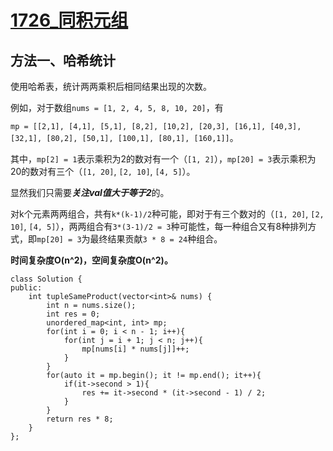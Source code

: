 # [1726_同积元组](https://leetcode.cn/problems/tuple-with-same-product/description/?envType=daily-question&envId=2023-10-19)

## 方法一、哈希统计

使用哈希表，统计两两乘积后相同结果出现的次数。

例如，对于数组`nums = [1, 2, 4, 5, 8, 10, 20]`，有

`mp = [[2,1], [4,1], [5,1], [8,2], [10,2], [20,3], [16,1], [40,3], [32,1], [80,2], [50,1], [100,1], [80,1], [160,1]]`。

其中，`mp[2] = 1`表示乘积为2的数对有一个（`[1, 2]`），`mp[20] = 3`表示乘积为20的数对有三个（`[1, 20]`, `[2, 10]`, `[4, 5]`）。

显然我们只需要***关注val值大于等于2***的。

对k个元素两两组合，共有`k*(k-1)/2`种可能，即对于有三个数对的（`[1, 20]`, `[2, 10]`, `[4, 5]`），两两组合有`3*(3-1)/2 = 3`种可能性，每一种组合又有8种排列方式，即`mp[20] = 3`为最终结果贡献`3 * 8 = 24`种组合。

**时间复杂度O(n^2)，空间复杂度O(n^2)。**

```
class Solution {
public:
    int tupleSameProduct(vector<int>& nums) {
        int n = nums.size();
        int res = 0;
        unordered_map<int, int> mp;
        for(int i = 0; i < n - 1; i++){
            for(int j = i + 1; j < n; j++){
                mp[nums[i] * nums[j]]++;
            }
        }
        for(auto it = mp.begin(); it != mp.end(); it++){
            if(it->second > 1){
                res += it->second * (it->second - 1) / 2;
            }
        }
        return res * 8;
    }
};
```
